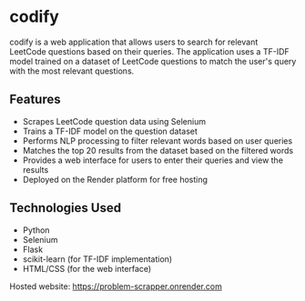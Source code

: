 # codify

codify is a web application that allows users to search for relevant LeetCode questions based on their queries. The application uses a TF-IDF model trained on a dataset of LeetCode questions to match the user's query with the most relevant questions.

## Features

- Scrapes LeetCode question data using Selenium
- Trains a TF-IDF model on the question dataset
- Performs NLP processing to filter relevant words based on user queries
- Matches the top 20 results from the dataset based on the filtered words
- Provides a web interface for users to enter their queries and view the results
- Deployed on the Render platform for free hosting

## Technologies Used

- Python
- Selenium
- Flask
- scikit-learn (for TF-IDF implementation)
- HTML/CSS (for the web interface)

Hosted website: https://problem-scrapper.onrender.com

